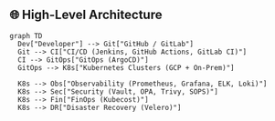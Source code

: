 <!-- Copyright (c) 2025 https://github.com/rasmabayu. All rights reserved. -->
## 🌐 High-Level Architecture

```mermaid
graph TD
  Dev["Developer"] --> Git["GitHub / GitLab"]
  Git --> CI["CI/CD (Jenkins, GitHub Actions, GitLab CI)"]
  CI --> GitOps["GitOps (ArgoCD)"]
  GitOps --> K8s["Kubernetes Clusters (GCP + On-Prem)"]

  K8s --> Obs["Observability (Prometheus, Grafana, ELK, Loki)"]
  K8s --> Sec["Security (Vault, OPA, Trivy, SOPS)"]
  K8s --> Fin["FinOps (Kubecost)"]
  K8s --> DR["Disaster Recovery (Velero)"]
